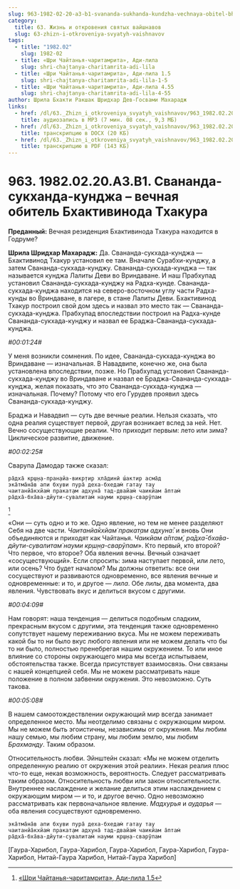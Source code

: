 ```yaml
---
slug: 963-1982-02-20-a3-b1-svananda-sukhanda-kundzha-vechnaya-obitel-bhaktivinoda-thakura
category:
  title: 63. Жизнь и откровения святых вайшнавов
  slug: 63-zhizn-i-otkroveniya-svyatyh-vaishnavov
tags:
  - title: "1982.02"
    slug: 1982-02
  - title: «Шри Чайтанья-чаритамрита», Ади-лила
    slug: shri-chajtanya-charitamrita-adi-lila
  - title: «Шри Чайтанья-чаритамрита», Ади-лила 1.5
    slug: shri-chajtanya-charitamrita-adi-lila-1-5
  - title: «Шри Чайтанья-чаритамрита», Ади-лила 4.55
    slug: shri-chajtanya-charitamrita-adi-lila-4-55
author: Шрила Бхакти Ракшак Шридхар Дев-Госвами Махарадж
links:
  - href: /dl/63._Zhizn_i_otkroveniya_svyatyh_vaishnavov/963_1982.02.20.A3.B1_SridharMj_Svananda_sukhanda_kundzha--vechnaja_obitel_Bhaktivinoda_Thakura.mp3
    title: аудиозапись в MP3 (7 мин. 08 сек., 9,3 МБ)
  - href: /dl/63._Zhizn_i_otkroveniya_svyatyh_vaishnavov/963_1982.02.20.A3.B1_SridharMj_Svananda_sukhanda_kundzha--vechnaja_obitel_Bhaktivinoda_Thakura.docx
    title: транскрипцию в DOCX (20 КБ)
  - href: /dl/63._Zhizn_i_otkroveniya_svyatyh_vaishnavov/963_1982.02.20.A3.B1_SridharMj_Svananda_sukhanda_kundzha--vechnaja_obitel_Bhaktivinoda_Thakura.pdf
    title: транскрипцию в PDF (143 КБ)
---
```


# 963. 1982.02.20.A3.B1. Свананда-сукханда-кунджа – вечная обитель Бхактивинода Тхакура

**Преданный:** Вечная резиденция Бхактивинода Тхакура находится в Годруме?

**Шрила Шридхар Махарадж:** Да. Свананда-сукхада-кунджа — Бхактивинод Тхакур установил ее там. Вначале Сурабхи-кунджу, а затем Свананда-сукхада-кунджу. Свананда-сукхада-кунджа — так называется кунджа Лалиты Деви во Вриндаване. И наш Прабхупад установил Свананда-сукхада-кунджу на Радха-кунде. Свананда-сукхада-кунджа находится на северо-восточном углу части Радха-кунды во Вриндаване, в лагере, в стане Лалиты Деви. Бхактивинод Тхакур построил свой дом здесь и назвал это место так — Свананда-сукхада-кунджа. Прабхупад впоследствии построил на Радха-кунде Свананда-сукхада-кунджу и назвал ее Браджа-Свананда-сукхада-кунджа.

*#00:01:24#*

У меня возникли сомнения. По идее, Свананда-сукхада-кунджа во Вриндаване — изначальная. В Навадвипе, конечно же, она была установлена впоследствии, позже. Но Прабхупад установил Свананда-сукхада-кунджу во Вриндаване и назвал ее Браджа-Свананда-сукхада-кунджа, желая показать, что это Свананда-сукхада-кунджа — изначальная. Почему? Потому что его Гурудев проявил здесь Свананда-сукхада-кунджу.

Браджа и Навадвип — суть две вечные реалии. Нельзя сказать, что одна реалия существует первой, другая возникает вслед за ней. Нет. Вечно сосуществующие реалии. Что приходит первым: лето или зима? Циклическое развитие, движение.

*#00:02:25#*

Сварупа Дамодар также сказал:

    ра̄дха̄ кр̣ш̣н̣а-пран̣айа-викр̣тир хла̄динӣ ш́актир асма̄д
    эка̄тма̄на̄в апи бхуви пура̄ деха-бхедам̇ гатау тау
    чаитанйа̄кхйам̇ пракат̣ам адхуна̄ тад-двайам̇ чаикйам а̄птам̇
    ра̄дха̄-бха̄ва-дйути-сувалитам̇ науми кр̣ш̣н̣а-сварӯпам
[^_ftn1]

«Они — суть одно и то же. Одно явление, но тем не менее разделяют Себя на две части. *Чаитанйа̄кхйам̇ пракат̣ам адхуна̄*: и вновь Они объединяются и приходят как Чайтанья. *Чаикйам а̄птам̇, ра̄дха̄-бха̄ва-дйути-сувалитам̇ науми кр̣ш̣н̣а-сварӯпам*». Кто первый, кто второй? Что первое, что второе? Оба явления вечны. Вечный означает «сосуществующий». Если спросить: зима наступает первой, или лето, или осень? Что будет началом? Мы должны ответить: все они сосуществуют и развиваются одновременно, все явления вечные и одновременные: и то, и другое — *лила*. Обе *лилы*, два момента, два явления. Чувствовать вкус и делиться вкусом с другими.

*#00:04:09#*

Нам говорят: наша тенденция — делиться подобным сладким, прекрасным вкусом с другими, эта тенденция также одновременно сопутствует нашему переживанию вкуса. Мы не можем переживать какой бы то ни было вкус любого явления или не можем делать что бы то ни было, полностью пренебрегая нашим окружением. То или иное влияние со стороны окружающего мира мы всегда испытываем, обстоятельства также. Всегда присутствует взаимосвязь. Они связаны с нашей концепцией себя. Мы не можем рассматривать наше положение в полном забвении окружения. Это невозможно. Суть такова.

*#00:05:08#*

В нашем самоотождествлении окружающий мир всегда занимает определенное место. Мы неотделимо связаны с окружающим миром. Мы не можем быть эгоистичны, независимы от окружения. Мы любим нашу семью, мы любим страну, мы любим землю, мы любим *Брахманду*. Таким образом.

Относительность любви. Эйнштейн сказал: «Мы не можем отделить определенную реалию от окружения этой реалии». Некая реалия плюс что-то еще, некая возможность, вероятность. Следует рассматривать таким образом. Относительность любви или закон относительности. Внутреннее наслаждение и желание делиться этим наслаждением с окружающим миром — и то, и другое вечно. Одно невозможно рассматривать как первоначальное явление. *Мадхурья* и *аударья* — оба явления сосуществуют одновременно.

    эка̄тма̄на̄в апи бхуви пура̄ деха-бхедам̇ гатау тау
    чаитанйа̄кхйам̇ пракат̣ам адхуна̄ тад-двайам̇ чаикйам а̄птам̇
    ра̄дха̄-бха̄ва-дйути-сувалитам̇ науми кр̣ш̣н̣а-сварӯпам

[Гаура-Харибол, Гаура-Харибол, Гаура-Харибол, Гаура-Харибол, Гаура-Харибол, Нитай-Гаура Харибол, Нитай-Гаура Харибол]



[^_ftn1]: [«Шри Чайтанья-чаритамрита», Ади-лила 1.5](../notes/shri-chajtanya-charitamrita-adi-lila/shri-chajtanya-charitamrita-adi-lila-1-5.md)
